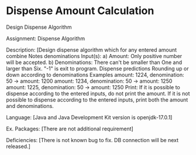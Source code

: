 # Dispense Amount Calculation
Design Dispense Algorithm 

Assignment:  Dispense Algorithm

Description:  [Design dispense algorithm which for any entered amount combine
Notes denominations
    Input(s):
        a) Amount: Only positive number will be accepted.
        b) Denominations: There can't be smaller than One and larger
           than Six. "-1" is exit to program.
    Dispense predictions
        Rounding up or down according to denominations
        Examples
        amount: 1224, denomination: 50 -> amount: 1200
        amount: 1234, denomination: 50 -> amount: 1250
        amount: 1225, denomination: 50 -> amount: 1250
    Print:
        If it is possible to dispense according to the entered 
        inputs, do not print the amount.
        If it is not possible to dispense according to the entered 
        inputs, print both the amount and denominations.
 
Language:  [Java and Java Development Kit version is openjdk-17.0.1]

Ex. Packages:  [There are not additional requirement]

Deficiencies:  [There is not known bug to fix. DB connection will be next
             released.]
 
